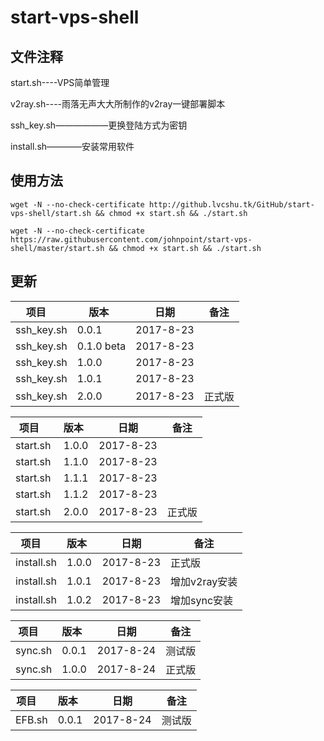 # start-vps-shell #

## 文件注释 ##

start.sh----VPS简单管理

v2ray.sh----雨落无声大大所制作的v2ray一键部署脚本

ssh_key.sh——————更换登陆方式为密钥

install.sh————安装常用软件

## 使用方法 ##

`wget -N --no-check-certificate http://github.lvcshu.tk/GitHub/start-vps-shell/start.sh && chmod +x start.sh && ./start.sh`

`wget -N --no-check-certificate https://raw.githubusercontent.com/johnpoint/start-vps-shell/master/start.sh && chmod +x start.sh && ./start.sh`

## 更新 ##
| 项目      | 版本    |  日期  |备注|
|--------|--------|--------|--------|
|ssh_key.sh|0.0.1|2017-8-23||
|ssh_key.sh |0.1.0 beta|2017-8-23||
|ssh_key.sh |1.0.0|2017-8-23||
|ssh_key.sh |1.0.1|2017-8-23||
|ssh_key.sh |2.0.0|2017-8-23|正式版|


| 项目      | 版本    |  日期  |备注|
|--------|--------|--------|--------|
| start.sh   |1.0.0|2017-8-23||
| start.sh   |1.1.0|2017-8-23||
| start.sh   |1.1.1|2017-8-23||
| start.sh   |1.1.2|2017-8-23||
| start.sh |2.0.0 |2017-8-23|正式版|


| 项目      | 版本    |  日期  |备注|
|--------|--------|--------|--------|
|install.sh |1.0.0|2017-8-23|正式版|
|install.sh |1.0.1|2017-8-23|增加v2ray安装|
|install.sh |1.0.2|2017-8-23|增加sync安装|


| 项目      | 版本    |  日期  |备注|
|--------|--------|--------|--------|
|sync.sh |0.0.1|2017-8-24|测试版|
|sync.sh |1.0.0|2017-8-24|正式版|


| 项目      | 版本    |  日期  |备注|
|--------|--------|--------|--------|
|EFB.sh |0.0.1|2017-8-24|测试版|